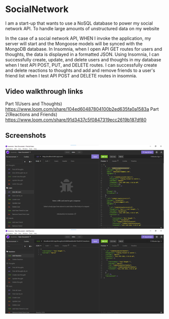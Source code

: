 # SocialNetwork

I am a start-up that wants to use a NoSQL database to power my social network API. To handle large amounts of unstructured data on my website


In the case of a social network API, WHEN I invoke the application, my server will start and the Mongoose models will be synced with the MongoDB database. In Insomnia, when I open API GET routes for users and thoughts, the data is displayed in a formatted JSON. Using Insomnia, I can successfully create, update, and delete users and thoughts in my database when I test API POST, PUT, and DELETE routes. I can successfully create and delete reactions to thoughts and add and remove friends to a user's friend list when I test API POST and DELETE routes in insomnia.


## Video walkthrough links
Part 1(Users and Thoughts) https://www.loom.com/share/104ed60487804100b2ed635fa0a1583a
Part 2(Reactions and Friends) https://www.loom.com/share/91d3437c5f0847319ecc2619b187df80

## Screenshots
![screenshot 1](assets/images/screenshot1.png) 
![screenshot 2](assets/images/screenshot2.png) 